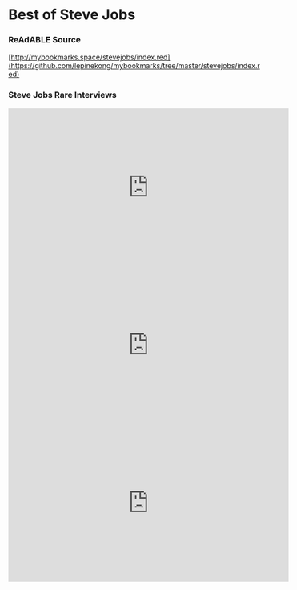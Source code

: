 
# Best of Steve Jobs


### ReAdABLE Source

[http://mybookmarks.space/stevejobs/index.red](https://github.com/lepinekong/mybookmarks/tree/master/stevejobs/index.red)


### Steve Jobs Rare Interviews

<iframe width="560" height="315" src="https://www.youtube.com/embed/GuB-d7jRkCw" frameborder="0" allow="autoplay; encrypted-media" allowfullscreen></iframe>
<iframe width="560" height="315" src="https://www.youtube.com/embed/6GinmCg_Apc" frameborder="0" allow="autoplay; encrypted-media" allowfullscreen></iframe>
<iframe width="560" height="315" src="https://www.youtube.com/embed/Gk-9Fd2mEnI" frameborder="0" allow="autoplay; encrypted-media" allowfullscreen></iframe>
